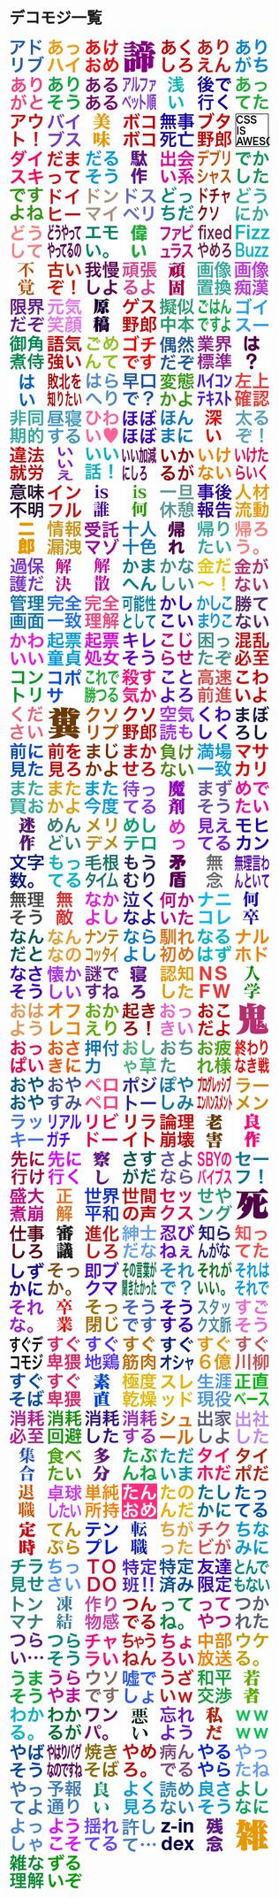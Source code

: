 # デコモジ一覧

![adoribu](./decomoji/adoribu.png) ![ahhai](./decomoji/ahhai.png) ![akeome](./decomoji/akeome.png) ![akirame](./decomoji/akirame.png) ![akusiro](./decomoji/akusiro.png) ![arienn](./decomoji/arienn.png) ![arigati](./decomoji/arigati.png) ![arigato](./decomoji/arigato.png) ![arisou](./decomoji/arisou.png) ![aruaru](./decomoji/aruaru.png) ![arufabettojunn](./decomoji/arufabettojunn.png) ![asai](./decomoji/asai.png) ![atodeiku](./decomoji/atodeiku.png) ![atteta](./decomoji/atteta.png) ![auto-](./decomoji/auto-.png) ![baibusu](./decomoji/baibusu.png) ![bimi](./decomoji/bimi.png) ![bokoboko](./decomoji/bokoboko.png) ![bujisibou](./decomoji/bujisibou.png) ![butayarou](./decomoji/butayarou.png) ![cssisawesome](./decomoji/cssisawesome.png) ![daisuki](./decomoji/daisuki.png) ![damatte](./decomoji/damatte.png) ![darusou](./decomoji/darusou.png) ![dasaku](./decomoji/dasaku.png) ![deaikei](./decomoji/deaikei.png) ![deburisyasu](./decomoji/deburisyasu.png) ![dekasita](./decomoji/dekasita.png) ![desuyone](./decomoji/desuyone.png) ![doihii](./decomoji/doihii.png) ![donnmai](./decomoji/donnmai.png) ![dosuberi](./decomoji/dosuberi.png) ![dottida](./decomoji/dottida.png) ![dotyakuso](./decomoji/dotyakuso.png) ![dounika](./decomoji/dounika.png) ![dousite](./decomoji/dousite.png) ![douyatteyatteruno](./decomoji/douyatteyatteruno.png) ![emoi](./decomoji/emoi.png) ![erai](./decomoji/erai.png) ![fabyurasu](./decomoji/fabyurasu.png) ![fixedyamero](./decomoji/fixedyamero.png) ![fizzbuzz](./decomoji/fizzbuzz.png) ![fukaku](./decomoji/fukaku.png) ![furuizo](./decomoji/furuizo.png) ![gamannsiyo](./decomoji/gamannsiyo.png) ![gannbaruyo](./decomoji/gannbaruyo.png) ![gannko](./decomoji/gannko.png) ![gazoutikann](./decomoji/gazoutikann.png) ![gazoutikanu](./decomoji/gazoutikanu.png) ![gennkaidazo](./decomoji/gennkaidazo.png) ![gennkiegao](./decomoji/gennkiegao.png) ![gennkou](./decomoji/gennkou.png) ![gesuyarou](./decomoji/gesuyarou.png) ![gijinakamoto](./decomoji/gijinakamoto.png) ![gohanndesuyo](./decomoji/gohanndesuyo.png) ![goisuu](./decomoji/goisuu.png) ![gokakunizamurai](./decomoji/gokakunizamurai.png) ![gokituyoi](./decomoji/gokituyoi.png) ![gomennte](./decomoji/gomennte.png) ![gotidesu](./decomoji/gotidesu.png) ![guuzenndazo](./decomoji/guuzenndazo.png) ![gyoukaihyoujunn](./decomoji/gyoukaihyoujunn.png) ![ha](./decomoji/ha.png) ![hai](./decomoji/hai.png) ![haibokuwosiritai](./decomoji/haibokuwosiritai.png) ![haraheri](./decomoji/haraheri.png) ![hayakutide](./decomoji/hayakutide.png) ![henntaikayo](./decomoji/henntaikayo.png) ![hicontext](./decomoji/hicontext.png) ![hidariuekakuninn](./decomoji/hidariuekakuninn.png) ![hidoukiteki](./decomoji/hidoukiteki.png) ![hirunesuru](./decomoji/hirunesuru.png) ![hiwai](./decomoji/hiwai.png) ![hobohobo](./decomoji/hobohobo.png) ![honnmani](./decomoji/honnmani.png) ![hukai](./decomoji/hukai.png) ![hutoruzo](./decomoji/hutoruzo.png) ![ihousyuuryou](./decomoji/ihousyuuryou.png) ![iie](./decomoji/iie.png) ![iihanasi](./decomoji/iihanasi.png) ![iikagennnisiro](./decomoji/iikagennnisiro.png) ![ikaruga](./decomoji/ikaruga.png) ![ikenai](./decomoji/ikenai.png) ![iketaraiku](./decomoji/iketaraiku.png) ![imihumei](./decomoji/imihumei.png) ![innfuru](./decomoji/innfuru.png) ![isdare](./decomoji/isdare.png) ![isnani](./decomoji/isnani.png) ![ittannkyuukei](./decomoji/ittannkyuukei.png) ![jigohoukoku](./decomoji/jigohoukoku.png) ![jinnzairyuudou](./decomoji/jinnzairyuudou.png) ![jirou](./decomoji/jirou.png) ![jouhourouei](./decomoji/jouhourouei.png) ![jutakumazo](./decomoji/jutakumazo.png) ![juuninntoiro](./decomoji/juuninntoiro.png) ![kaere](./decomoji/kaere.png) ![kaeritai](./decomoji/kaeritai.png) ![kaerou](./decomoji/kaerou.png) ![kahogoda](./decomoji/kahogoda.png) ![kaiketu](./decomoji/kaiketu.png) ![kaisann](./decomoji/kaisann.png) ![kamahenn](./decomoji/kamahenn.png) ![kanasii](./decomoji/kanasii.png) ![kaneda-](./decomoji/kaneda-.png) ![kaneganai](./decomoji/kaneganai.png) ![kannrigamenn](./decomoji/kannrigamenn.png) ![kannzennitti](./decomoji/kannzennitti.png) ![kannzennrikai](./decomoji/kannzennrikai.png) ![kanouseitosite](./decomoji/kanouseitosite.png) ![kasikoi](./decomoji/kasikoi.png) ![kasikomariko](./decomoji/kasikomariko.png) ![katenai](./decomoji/katenai.png) ![kawaii](./decomoji/kawaii.png) ![kihyoudoutei](./decomoji/kihyoudoutei.png) ![kihyousyojo](./decomoji/kihyousyojo.png) ![kiresou](./decomoji/kiresou.png) ![kojirase](./decomoji/kojirase.png) ![komattazo](./decomoji/komattazo.png) ![konnrannhissi](./decomoji/konnrannhissi.png) ![konntori](./decomoji/konntori.png) ![koposa](./decomoji/koposa.png) ![koredekaturu](./decomoji/koredekaturu.png) ![korosukika](./decomoji/korosukika.png) ![kotoyoro](./decomoji/kotoyoro.png) ![kousokuzennsinn](./decomoji/kousokuzennsinn.png) ![kowaiyo](./decomoji/kowaiyo.png) ![kudasai](./decomoji/kudasai.png) ![kuso](./decomoji/kuso.png) ![kusoripu](./decomoji/kusoripu.png) ![kusoyarou](./decomoji/kusoyarou.png) ![kuukiyomo](./decomoji/kuukiyomo.png) ![kuwasiku](./decomoji/kuwasiku.png) ![maboroshi](./decomoji/maboroshi.png) ![maenimita](./decomoji/maenimita.png) ![maewomiro](./decomoji/maewomiro.png) ![majikayo](./decomoji/majikayo.png) ![makasero](./decomoji/makasero.png) ![makenai](./decomoji/makenai.png) ![mannjouitti](./decomoji/mannjouitti.png) ![masakari](./decomoji/masakari.png) ![matakao](./decomoji/matakao.png) ![matakayo](./decomoji/matakayo.png) ![matakonndo](./decomoji/matakonndo.png) ![matteru](./decomoji/matteru.png) ![mazai](./decomoji/mazai.png) ![mazusou](./decomoji/mazusou.png) ![medetai](./decomoji/medetai.png) ![meisaku](./decomoji/meisaku.png) ![menndoi](./decomoji/menndoi.png) ![merideme](./decomoji/merideme.png) ![mesitero](./decomoji/mesitero.png) ![mettu](./decomoji/mettu.png) ![mieteru](./decomoji/mieteru.png) ![mohikann](./decomoji/mohikann.png) ![mojisuu](./decomoji/mojisuu.png) ![motteru](./decomoji/motteru.png) ![moukonn](./decomoji/moukonn.png) ![moumuri](./decomoji/moumuri.png) ![mujunn](./decomoji/mujunn.png) ![munenn](./decomoji/munenn.png) ![muriiwanntoite](./decomoji/muriiwanntoite.png) ![murisou](./decomoji/murisou.png) ![muteki](./decomoji/muteki.png) ![nakayosi](./decomoji/nakayosi.png) ![nakunayo](./decomoji/nakunayo.png) ![nanikaita](./decomoji/nanikaita.png) ![nanikore](./decomoji/nanikore.png) ![nanitozo](./decomoji/nanitozo.png) ![nanndato](./decomoji/nanndato.png) ![nannnano](./decomoji/nannnano.png) ![nanntekottai](./decomoji/nanntekottai.png) ![narayosi](./decomoji/narayosi.png) ![naresome](./decomoji/naresome.png) ![naruhazu](./decomoji/naruhazu.png) ![naruhodo](./decomoji/naruhodo.png) ![nasasou](./decomoji/nasasou.png) ![natukasii](./decomoji/natukasii.png) ![nazodesune](./decomoji/nazodesune.png) ![nero](./decomoji/nero.png) ![ninntisita](./decomoji/ninntisita.png) ![nsfw](./decomoji/nsfw.png) ![nyuugaku](./decomoji/nyuugaku.png) ![ohayou](./decomoji/ohayou.png) ![ohureko](./decomoji/ohureko.png) ![okaeri](./decomoji/okaeri.png) ![okiro](./decomoji/okiro.png) ![okkii](./decomoji/okkii.png) ![oko](./decomoji/oko.png) ![oni](./decomoji/oni.png) ![oppai](./decomoji/oppai.png) ![osakini](./decomoji/osakini.png) ![ositukeryoku](./decomoji/ositukeryoku.png) ![osyakusa](./decomoji/osyakusa.png) ![otita](./decomoji/otita.png) ![otukaresama](./decomoji/otukaresama.png) ![owarinakitatakai](./decomoji/owarinakitatakai.png) ![oyaoya](./decomoji/oyaoya.png) ![oyasumi](./decomoji/oyasumi.png) ![peropero](./decomoji/peropero.png) ![pojito-](./decomoji/pojito-.png) ![poyasimi](./decomoji/poyasimi.png) ![puroguressibuennhannsumennto](./decomoji/puroguressibuennhannsumennto.png) ![ra-men](./decomoji/ra-men.png) ![rakki-](./decomoji/rakki-.png) ![riarugati](./decomoji/riarugati.png) ![ribido-](./decomoji/ribido-.png) ![riraito](./decomoji/riraito.png) ![ronnrihoukai](./decomoji/ronnrihoukai.png) ![rougai](./decomoji/rougai.png) ![ryousaku](./decomoji/ryousaku.png) ![sakiniike](./decomoji/sakiniike.png) ![sakiniiku](./decomoji/sakiniiku.png) ![sassi](./decomoji/sassi.png) ![sasugada](./decomoji/sasugada.png) ![sayonara](./decomoji/sayonara.png) ![sbynobaibusu](./decomoji/sbynobaibusu.png) ![se-hu](./decomoji/se-hu.png) ![seidainikuzure](./decomoji/seidainikuzure.png) ![seikai](./decomoji/seikai.png) ![sekaiheiwa](./decomoji/sekaiheiwa.png) ![sekennnokoe](./decomoji/sekennnokoe.png) ![sekkusu](./decomoji/sekkusu.png) ![seyanngu](./decomoji/seyanngu.png) ![shi](./decomoji/shi.png) ![sigotosiro](./decomoji/sigotosiro.png) ![sinngi](./decomoji/sinngi.png) ![sinnkasiro](./decomoji/sinnkasiro.png) ![sinnsidana](./decomoji/sinnsidana.png) ![sinobinele](./decomoji/sinobinele.png) ![siranngana](./decomoji/siranngana.png) ![sitteta](./decomoji/sitteta.png) ![sizukani](./decomoji/sizukani.png) ![sokka](./decomoji/sokka.png) ![sokubukuma](./decomoji/sokubukuma.png) ![sonokotobagakikitakatta](./decomoji/sonokotobagakikitakatta.png) ![sorede](./decomoji/sorede.png) ![soregaii](./decomoji/soregaii.png) ![sorehasorede](./decomoji/sorehasorede.png) ![sorena](./decomoji/sorena.png) ![sotugyou](./decomoji/sotugyou.png) ![sottoji](./decomoji/sottoji.png) ![soudesu](./decomoji/soudesu.png) ![sousuru](./decomoji/sousuru.png) ![stackingcontext](./decomoji/stackingcontext.png) ![sugosou](./decomoji/sugosou.png) ![sugudekomoji](./decomoji/sugudekomoji.png) ![suguhiwai](./decomoji/suguhiwai.png) ![sugujidori](./decomoji/sugujidori.png) ![sugukinnniku](./decomoji/sugukinnniku.png) ![suguosya](./decomoji/suguosya.png) ![sugurokuoku](./decomoji/sugurokuoku.png) ![sugusennryuu](./decomoji/sugusennryuu.png) ![sugusoba](./decomoji/sugusoba.png) ![sugutaipo](./decomoji/sugutaipo.png) ![sunao](./decomoji/sunao.png) ![superdry](./decomoji/superdry.png) ![sureddo](./decomoji/sureddo.png) ![syougaigenneki](./decomoji/syougaigenneki.png) ![syoujikibe-su](./decomoji/syoujikibe-su.png) ![syoumouhissi](./decomoji/syoumouhissi.png) ![syoumoukaihi](./decomoji/syoumoukaihi.png) ![syoumousita](./decomoji/syoumousita.png) ![syoumousuru](./decomoji/syoumousuru.png) ![syu-ru](./decomoji/syu-ru.png) ![syukkesiyo](./decomoji/syukkesiyo.png) ![syussyasita](./decomoji/syussyasita.png) ![syuugou](./decomoji/syuugou.png) ![tabetai](./decomoji/tabetai.png) ![tabunn](./decomoji/tabunn.png) ![tabunnne](./decomoji/tabunnne.png) ![tadaima](./decomoji/tadaima.png) ![taihoda](./decomoji/taihoda.png) ![taipoda](./decomoji/taipoda.png) ![taisyoku](./decomoji/taisyoku.png) ![takkyusitai](./decomoji/takkyusitai.png) ![tannjunnsyoji](./decomoji/tannjunnsyoji.png) ![tannome](./decomoji/tannome.png) ![tanonnda](./decomoji/tanonnda.png) ![tasikani](./decomoji/tasikani.png) ![tatteru](./decomoji/tatteru.png) ![teiji](./decomoji/teiji.png) ![tennpura](./decomoji/tennpura.png) ![tennpure](./decomoji/tennpure.png) ![tennsyoku](./decomoji/tennsyoku.png) ![tigatta](./decomoji/tigatta.png) ![tikubiga](./decomoji/tikubiga.png) ![tinamini](./decomoji/tinamini.png) ![tiramise](./decomoji/tiramise.png) ![tissai](./decomoji/tissai.png) ![todo](./decomoji/todo.png) ![tokuteihann](./decomoji/tokuteihann.png) ![tokuteizumi](./decomoji/tokuteizumi.png) ![tomodatigenntei](./decomoji/tomodatigenntei.png) ![tonndemonai](./decomoji/tonndemonai.png) ![tonnmana](./decomoji/tonnmana.png) ![touketu](./decomoji/touketu.png) ![tukurimonokann](./decomoji/tukurimonokann.png) ![tunnderu](./decomoji/tunnderu.png) ![ttene](./decomoji/ttene.png) ![tteyatu](./decomoji/tteyatu.png) ![tukareta](./decomoji/tukareta.png) ![turai](./decomoji/turai.png) ![turasou](./decomoji/turasou.png) ![tyarai](./decomoji/tyarai.png) ![tyaunenn](./decomoji/tyaunenn.png) ![tyoroi](./decomoji/tyoroi.png) ![tyuubuhousou](./decomoji/tyuubuhousou.png) ![ukeru](./decomoji/ukeru.png) ![umasou](./decomoji/umasou.png) ![urayama](./decomoji/urayama.png) ![usodesu](./decomoji/usodesu.png) ![usodesyo](./decomoji/usodesyo.png) ![uzai](./decomoji/uzai.png) ![waheikousyou](./decomoji/waheikousyou.png) ![wakamono](./decomoji/wakamono.png) ![wakaru](./decomoji/wakaru.png) ![wakaruga](./decomoji/wakaruga.png) ![wannpa](./decomoji/wannpa.png) ![warui](./decomoji/warui.png) ![wasureyou](./decomoji/wasureyou.png) ![watasida](./decomoji/watasida.png) ![wwww](./decomoji/wwww.png) ![yabasou](./decomoji/yabasou.png) ![yaharibagunanodesune](./decomoji/yaharibagunanodesune.png) ![yakisoba](./decomoji/yakisoba.png) ![yamero](./decomoji/yamero.png) ![yannderu](./decomoji/yannderu.png) ![yaruyara](./decomoji/yaruyara.png) ![yattane](./decomoji/yattane.png) ![yatteyo](./decomoji/yatteyo.png) ![yohoudoori](./decomoji/yohoudoori.png) ![yoi](./decomoji/yoi.png) ![yokumiro](./decomoji/yokumiro.png) ![yomenai](./decomoji/yomenai.png) ![yosasou](./decomoji/yosasou.png) ![yosinani](./decomoji/yosinani.png) ![yossya](./decomoji/yossya.png) ![youkoso](./decomoji/youkoso.png) ![yureteru](./decomoji/yureteru.png) ![yurusite](./decomoji/yurusite.png) ![z-index](./decomoji/z-index.png) ![zannnenn](./decomoji/zannnenn.png) ![zatu](./decomoji/zatu.png) ![zatunarikai](./decomoji/zatunarikai.png) ![zuruizo](./decomoji/zuruizo.png)